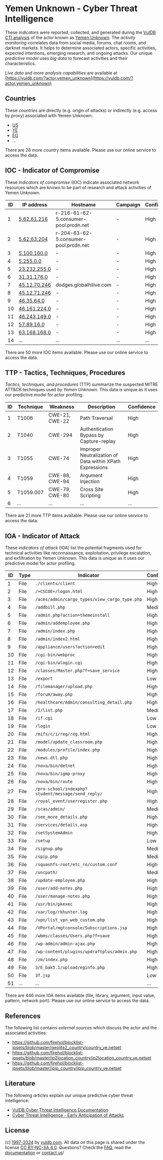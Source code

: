 # Yemen Unknown - Cyber Threat Intelligence

These _indicators_ were reported, collected, and generated during the [VulDB CTI analysis](https://vuldb.com/?kb.cti) of the actor known as [Yemen Unknown](https://vuldb.com/?actor.yemen_unknown). The _activity monitoring_ correlates data from social media, forums, chat rooms, and darknet markets. It helps to determine associated actors, specific activities, expected intentions, emerging research, and ongoing attacks. Our unique _predictive model_ uses _big data_ to forecast activities and their characteristics.

_Live data_ and more _analysis capabilities_ are available at [https://vuldb.com/?actor.yemen_unknown](https://vuldb.com/?actor.yemen_unknown)

## Countries

These _countries_ are directly (e.g. origin of attacks) or indirectly (e.g. access by proxy) associated with Yemen Unknown:

* [US](https://vuldb.com/?country.us)
* [YE](https://vuldb.com/?country.ye)
* [EG](https://vuldb.com/?country.eg)
* ...

There are 28 more country items available. Please use our online service to access the data.

## IOC - Indicator of Compromise

These _indicators of compromise_ (IOC) indicate associated network resources which are known to be part of research and attack activities of Yemen Unknown.

ID | IP address | Hostname | Campaign | Confidence
-- | ---------- | -------- | -------- | ----------
1 | [5.62.61.216](https://vuldb.com/?ip.5.62.61.216) | r-216-61-62-5.consumer-pool.prcdn.net | - | High
2 | [5.62.63.204](https://vuldb.com/?ip.5.62.63.204) | r-204-63-62-5.consumer-pool.prcdn.net | - | High
3 | [5.100.160.0](https://vuldb.com/?ip.5.100.160.0) | - | - | High
4 | [5.255.0.0](https://vuldb.com/?ip.5.255.0.0) | - | - | High
5 | [23.232.255.0](https://vuldb.com/?ip.23.232.255.0) | - | - | High
6 | [31.31.176.0](https://vuldb.com/?ip.31.31.176.0) | - | - | High
7 | [45.12.70.246](https://vuldb.com/?ip.45.12.70.246) | dodges.globalhilive.com | - | High
8 | [45.12.71.246](https://vuldb.com/?ip.45.12.71.246) | - | - | High
9 | [46.35.64.0](https://vuldb.com/?ip.46.35.64.0) | - | - | High
10 | [46.161.224.0](https://vuldb.com/?ip.46.161.224.0) | - | - | High
11 | [46.243.149.0](https://vuldb.com/?ip.46.243.149.0) | - | - | High
12 | [57.89.16.0](https://vuldb.com/?ip.57.89.16.0) | - | - | High
13 | [63.168.168.0](https://vuldb.com/?ip.63.168.168.0) | - | - | High
14 | ... | ... | ... | ...

There are 50 more IOC items available. Please use our online service to access the data.

## TTP - Tactics, Techniques, Procedures

_Tactics, techniques, and procedures_ (TTP) summarize the suspected MITRE ATT&CK techniques used by _Yemen Unknown_. This data is unique as it uses our predictive model for actor profiling.

ID | Technique | Weakness | Description | Confidence
-- | --------- | -------- | ----------- | ----------
1 | T1006 | CWE-21, CWE-22 | Path Traversal | High
2 | T1040 | CWE-294 | Authentication Bypass by Capture-replay | High
3 | T1055 | CWE-74 | Improper Neutralization of Data within XPath Expressions | High
4 | T1059 | CWE-88, CWE-94 | Argument Injection | High
5 | T1059.007 | CWE-79, CWE-80 | Cross Site Scripting | High
6 | ... | ... | ... | ...

There are 21 more TTP items available. Please use our online service to access the data.

## IOA - Indicator of Attack

These _indicators of attack_ (IOA) list the potential fragments used for technical activities like reconnaissance, exploitation, privilege escalation, and exfiltration by Yemen Unknown. This data is unique as it uses our predictive model for actor profiling.

ID | Type | Indicator | Confidence
-- | ---- | --------- | ----------
1 | File | `./clients/client` | High
2 | File | `/+CSCOE+/logon.html` | High
3 | File | `/acms/admin/cargo_types/view_cargo_type.php` | High
4 | File | `/addbill.php` | Medium
5 | File | `/admin.php?action=themeinstall` | High
6 | File | `/admin/addemployee.php` | High
7 | File | `/admin/index.php` | High
8 | File | `/admin/index2.html` | High
9 | File | `/appliance/users?action=edit` | High
10 | File | `/cgi-bin/webproc` | High
11 | File | `/cgi-bin/wlogin.cgi` | High
12 | File | `/classes/Master.php?f=save_service` | High
13 | File | `/export` | Low
14 | File | `/filemanager/upload.php` | High
15 | File | `/forum/away.php` | High
16 | File | `/healthcare/Admin/consulting_detail.php` | High
17 | File | `/I/list.php` | Medium
18 | File | `/if.cgi` | Low
19 | File | `/login` | Low
20 | File | `/mifs/c/i/reg/reg.html` | High
21 | File | `/model/update_classroom.php` | High
22 | File | `/modules/profile/index.php` | High
23 | File | `/news.dtl.php` | High
24 | File | `/nova/bin/detnet` | High
25 | File | `/nova/bin/igmp-proxy` | High
26 | File | `/nova/bin/route` | High
27 | File | `/pro-school/indexphp?student/message/send_reply/` | High
28 | File | `/royal_event/userregister.php` | High
29 | File | `/scas/admin/` | Medium
30 | File | `/see_more_details.php` | High
31 | File | `/services/details.asp` | High
32 | File | `/setSystemAdmin` | High
33 | File | `/setup` | Low
34 | File | `/signup.php` | Medium
35 | File | `/spip.php` | Medium
36 | File | `/squashfs-root/etc_ro/custom.conf` | High
37 | File | `/uncpath/` | Medium
38 | File | `/update-employee.php` | High
39 | File | `/user/add-notes.php` | High
40 | File | `/user/manage-notes.php` | High
41 | File | `/usr/bin/pkexec` | High
42 | File | `/var/log/rkhunter.log` | High
43 | File | `/vpn/list_vpn_web_custom.php` | High
44 | File | `/VPortal/mgtconsole/Subscriptions.jsp` | High
45 | File | `/wbms/classes/Users.php?f=save` | High
46 | File | `/wp-admin/admin-ajax.php` | High
47 | File | `/wp-content/plugins/updraftplus/admin.php` | High
48 | File | `/zm/index.php` | High
49 | File | `3/E_bak5.1/upload/eginfo.php` | High
50 | File | `3f.jsp` | Low
51 | ... | ... | ...

There are 446 more IOA items available (file, library, argument, input value, pattern, network port). Please use our online service to access the data.

## References

The following list contains _external sources_ which discuss the actor and the associated activities:

* https://github.com/firehol/blocklist-ipsets/blob/master/geolite2_country/country_ye.netset
* https://github.com/firehol/blocklist-ipsets/blob/master/ip2location_country/ip2location_country_ye.netset
* https://github.com/firehol/blocklist-ipsets/blob/master/ipip_country/ipip_country_ye.netset

## Literature

The following _articles_ explain our unique predictive cyber threat intelligence:

* [VulDB Cyber Threat Intelligence Documentation](https://vuldb.com/?kb.cti)
* [Cyber Threat Intelligence - Early Anticipation of Attacks](https://www.scip.ch/en/?labs.20201022)

## License

(c) [1997-2024](https://vuldb.com/?kb.changelog) by [vuldb.com](https://vuldb.com/?kb.about). All data on this page is shared under the license [CC BY-NC-SA 4.0](https://creativecommons.org/licenses/by-nc-sa/4.0/). Questions? Check the [FAQ](https://vuldb.com/?kb.faq), read the [documentation](https://vuldb.com/?kb) or [contact us](https://vuldb.com/?contact)!

